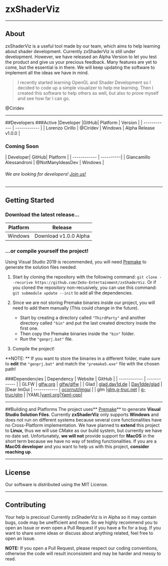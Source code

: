 # zxShaderViz

------------

## About
zxShaderViz is a useful tool made by our team, which aims to help learning about shader development. Currently zxShaderViz is still under development. However, we have released an Alpha Version to let you test the product and give us your precious feedback. Many features are yet to come, but the essential is in there. We will keep updating the software to implement all the ideas we have in mind. 

> I recently started learning OpenGL and Shader Development so I decided to code up a simple visualizer to help me learning. Then I created this software to help others as well, but also to prove myself and see how far I can go. 

@Ciridev

------------



##Developers
###Active 
|Developer |GitHub| Platform  | Version |
| ------------ | ------------ |
| Lorenzo Cirillo | @Ciridev | Windows | Alpha Release v1.0.0 |
### Coming Soon
|  Developer| GitHub| Platform |
| ------------ | ----------|
| Giancamillo Alessandroni |  @NotManyIdeasDev | Windows |
###### We are looking for developers! [Join us!](javascript:void)



------------
## Getting Started 
### Download the latest release...
|  Platform | Release  |
| ------------ | ------------ |
| Windows  | Download v1.0.0 Alpha  |


### ...or compile yourself the project!
Using Visual Studio 2019 is recommended, you will need [Premake](https://premake.github.io/) to generate the solution files needed.
1. Start by cloning the repository with the following command: 
`git clone --recurive https://github.com/ZeXo-Entertainment/zxShaderViz`. 
Or if you cloned the repository non-recusively, you can use this command:
`git submodule update --init` to add all the dependencies.

1. Since we are not storing Premake binaries inside our project, you will need to add them manually (This could change in the future).
	* Start by creating a directory called `"ThirdParty"` and another directory called `"bin"` and put the last created directory inside the first one. 
	* Then copy the Premake binaries inside the `"bin"` folder.
	* Run the `"genprj.bat"` file.

3. Compile the project! 

**NOTE: ** If you want to store the binaries in a different folder, make sure to **edit** the `"genprj.bat"` and match the `"premake5.exe"` file with the chosen path!

###Dependencies
|  Dependency | Website | GitHub |
| ------------ | ------------ |
|  GLFW | [glfw.org](https://www.glfw.org) | [glfw/glfw](https://www.github.com/glfw/glfw) |
| Glad | [glad.dav1d.de](https://glad.dav1d.de/) | [Dav1dde/glad](https://github.com/Dav1dde/glad) |
|Dear ImGui | ------------ | [ocornut/imgui](https://www.github.com/ocornut/imgui) |
| glm |[glm.g-truc.net](https://glm.g-truc.net/0.9.9/index.html) | [g-truc/glm](https://github.com/g-truc/glm) |
|YAML|[yaml.org](https://yaml.org/)|[Yaml-cpp](https://github.com/jbeder/yaml-cpp/)|

------------

##Building and Platforms
The project uses** [Premake](https://premake.github.io/)** to generate **Visual Studio Solution Files**. 
Currently  **zxShaderViz** only supports **Windows** and does not run on different systems because several core functionalities have no Cross-Platform implementation.
We have planned to **extend** this project to **Linux**, thus we will use CMake as our build system, but currently we have no date set.
Unfortunately, **we will not** provide support for **MacOS** in the short term because we have no way of testing functionalities. If you are a **MacOS developer** and you want to help us with this project, **consider reaching up**.

---------------
## License 
Our software is distributed using the MIT License. 

--------------
## Contributing 
Your help is precious! 
Currently zxShaderViz is in Alpha so it may contain bugs, code may be unefficient and more. So we highly recommend you to open an Issue or even open a Pull Request if you have a fix for a bug. If you want to share some ideas or discuss about anything related, feel free to open an Issue. 

**NOTE:** If you open a Pull Request, please respect our coding conventions, otherwise the code will result inconsistent and may be harder and messy to read. 